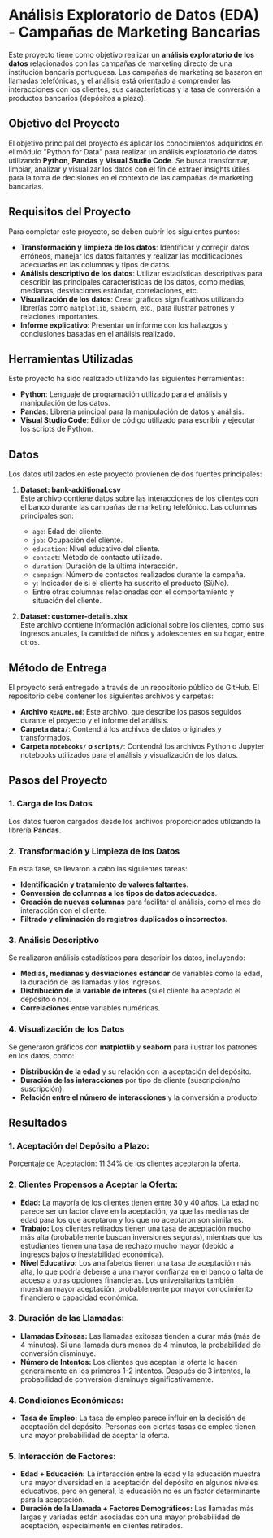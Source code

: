# Análisis Exploratorio de Datos (EDA) - Campañas de Marketing Bancarias

Este proyecto tiene como objetivo realizar un **análisis exploratorio de los datos** relacionados con las campañas de marketing directo de una institución bancaria portuguesa. Las campañas de marketing se basaron en llamadas telefónicas, y el análisis está orientado a comprender las interacciones con los clientes, sus características y la tasa de conversión a productos bancarios (depósitos a plazo).

## Objetivo del Proyecto

El objetivo principal del proyecto es aplicar los conocimientos adquiridos en el módulo "Python for Data" para realizar un análisis exploratorio de datos utilizando **Python**, **Pandas** y **Visual Studio Code**. Se busca transformar, limpiar, analizar y visualizar los datos con el fin de extraer insights útiles para la toma de decisiones en el contexto de las campañas de marketing bancarias.

## Requisitos del Proyecto

Para completar este proyecto, se deben cubrir los siguientes puntos:

- **Transformación y limpieza de los datos**: Identificar y corregir datos erróneos, manejar los datos faltantes y realizar las modificaciones adecuadas en las columnas y tipos de datos.
- **Análisis descriptivo de los datos**: Utilizar estadísticas descriptivas para describir las principales características de los datos, como medias, medianas, desviaciones estándar, correlaciones, etc.
- **Visualización de los datos**: Crear gráficos significativos utilizando librerías como `matplotlib`, `seaborn`, etc., para ilustrar patrones y relaciones importantes.
- **Informe explicativo**: Presentar un informe con los hallazgos y conclusiones basadas en el análisis realizado.

## Herramientas Utilizadas

Este proyecto ha sido realizado utilizando las siguientes herramientas:

- **Python**: Lenguaje de programación utilizado para el análisis y manipulación de los datos.
- **Pandas**: Librería principal para la manipulación de datos y análisis.
- **Visual Studio Code**: Editor de código utilizado para escribir y ejecutar los scripts de Python.

## Datos

Los datos utilizados en este proyecto provienen de dos fuentes principales:

1. **Dataset: bank-additional.csv**  
   Este archivo contiene datos sobre las interacciones de los clientes con el banco durante las campañas de marketing telefónico. Las columnas principales son:
   - `age`: Edad del cliente.
   - `job`: Ocupación del cliente.
   - `education`: Nivel educativo del cliente.
   - `contact`: Método de contacto utilizado.
   - `duration`: Duración de la última interacción.
   - `campaign`: Número de contactos realizados durante la campaña.
   - `y`: Indicador de si el cliente ha suscrito el producto (Sí/No).
   - Entre otras columnas relacionadas con el comportamiento y situación del cliente.

2. **Dataset: customer-details.xlsx**  
   Este archivo contiene información adicional sobre los clientes, como sus ingresos anuales, la cantidad de niños y adolescentes en su hogar, entre otros.

## Método de Entrega

El proyecto será entregado a través de un repositorio público de GitHub. El repositorio debe contener los siguientes archivos y carpetas:

- **Archivo `README.md`**: Este archivo, que describe los pasos seguidos durante el proyecto y el informe del análisis.
- **Carpeta `data/`**: Contendrá los archivos de datos originales y transformados.
- **Carpeta `notebooks/` o `scripts/`**: Contendrá los archivos Python o Jupyter notebooks utilizados para el análisis y visualización de los datos.

## Pasos del Proyecto

### 1. Carga de los Datos

Los datos fueron cargados desde los archivos proporcionados utilizando la librería **Pandas**.

### 2. Transformación y Limpieza de los Datos

En esta fase, se llevaron a cabo las siguientes tareas:

- **Identificación y tratamiento de valores faltantes**.
- **Conversión de columnas a los tipos de datos adecuados**.
- **Creación de nuevas columnas** para facilitar el análisis, como el mes de interacción con el cliente.
- **Filtrado y eliminación de registros duplicados o incorrectos**.

### 3. Análisis Descriptivo

Se realizaron análisis estadísticos para describir los datos, incluyendo:

- **Medias, medianas y desviaciones estándar** de variables como la edad, la duración de las llamadas y los ingresos.
- **Distribución de la variable de interés** (si el cliente ha aceptado el depósito o no).
- **Correlaciones** entre variables numéricas.

### 4. Visualización de los Datos

Se generaron gráficos con **matplotlib** y **seaborn** para ilustrar los patrones en los datos, como:

- **Distribución de la edad** y su relación con la aceptación del depósito.
- **Duración de las interacciones** por tipo de cliente (suscripción/no suscripción).
- **Relación entre el número de interacciones** y la conversión a producto.


## Resultados

### 1. Aceptación del Depósito a Plazo:

Porcentaje de Aceptación: 11.34% de los clientes aceptaron la oferta.

### 2. Clientes Propensos a Aceptar la Oferta:
- **Edad:** La mayoría de los clientes tienen entre 30 y 40 años. La edad no parece ser un factor clave en la aceptación, ya que las medianas de edad para los que aceptaron y los que no aceptaron son similares.
- **Trabajo:** Los clientes retirados tienen una tasa de aceptación mucho más alta (probablemente buscan inversiones seguras), mientras que los estudiantes tienen una tasa de rechazo mucho mayor (debido a ingresos bajos o inestabilidad económica).
- **Nivel Educativo:** Los analfabetos tienen una tasa de aceptación más alta, lo que podría deberse a una mayor confianza en el banco o falta de acceso a otras opciones financieras. Los universitarios también muestran mayor aceptación, probablemente por mayor conocimiento financiero o capacidad económica.
### 3. Duración de las Llamadas:
- **Llamadas Exitosas:** Las llamadas exitosas tienden a durar más (más de 4 minutos). Si una llamada dura menos de 4 minutos, la probabilidad de conversión disminuye.
- **Número de Intentos:** Los clientes que aceptan la oferta lo hacen generalmente en los primeros 1-2 intentos. Después de 3 intentos, la probabilidad de conversión disminuye significativamente.
### 4. Condiciones Económicas:
- **Tasa de Empleo:** La tasa de empleo parece influir en la decisión de aceptación del depósito. Personas con ciertas tasas de empleo tienen una mayor probabilidad de aceptar la oferta.
### 5. Interacción de Factores:
- **Edad + Educación:** La interacción entre la edad y la educación muestra una mayor diversidad en la aceptación del depósito en algunos niveles educativos, pero en general, la educación no es un factor determinante para la aceptación.
- **Duración de la Llamada + Factores Demográficos:** Las llamadas más largas y variadas están asociadas con una mayor probabilidad de aceptación, especialmente en clientes retirados.
